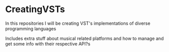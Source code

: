 # CreatingVSTs
In this repositories I will be creating VST's implementations of diverse programming languages

Includes extra stuff about musical related platforms and how to manage and get some info with their respective API?s

